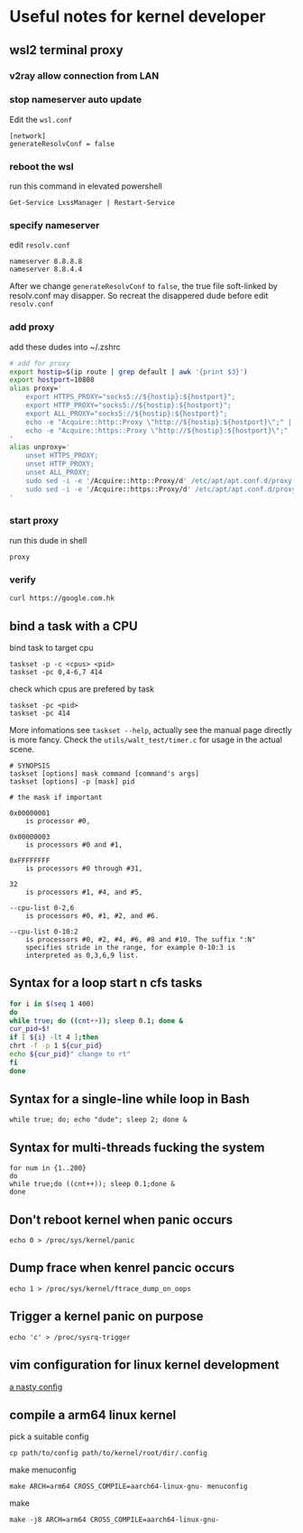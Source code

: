 # Useful notes for kernel developer
## wsl2 terminal proxy
### v2ray allow connection from LAN
### stop nameserver auto update
Edit the `wsl.conf`
```
[network]
generateResolvConf = false
```
### reboot the wsl
run this command in elevated powershell

```
Get-Service LxssManager | Restart-Service
```
### specify nameserver
edit `resolv.conf`
```
nameserver 8.8.8.8
nameserver 8.8.4.4
```
After we change `generateResolvConf` to `false`, the true file soft-linked by resolv.conf may disapper.
So recreat the disappered dude before edit `resolv.conf`
###

### add proxy
add these dudes into ~/.zshrc
```sh
# add for proxy
export hostip=$(ip route | grep default | awk '{print $3}')
export hostport=10808
alias proxy='
    export HTTPS_PROXY="socks5://${hostip}:${hostport}";
    export HTTP_PROXY="socks5://${hostip}:${hostport}";
    export ALL_PROXY="socks5://${hostip}:${hostport}";
    echo -e "Acquire::http::Proxy \"http://${hostip}:${hostport}\";" | sudo tee -a /etc/apt/apt.conf.d/proxy.conf > /dev/null;
    echo -e "Acquire::https::Proxy \"http://${hostip}:${hostport}\";" | sudo tee -a /etc/apt/apt.conf.d/proxy.conf > /dev/null;
'
alias unproxy='
    unset HTTPS_PROXY;
    unset HTTP_PROXY;
    unset ALL_PROXY;
    sudo sed -i -e '/Acquire::http::Proxy/d' /etc/apt/apt.conf.d/proxy.conf;
    sudo sed -i -e '/Acquire::https::Proxy/d' /etc/apt/apt.conf.d/proxy.conf;
'
```

### start proxy
run this dude in shell
```
proxy
```

### verify
```
curl https://google.com.hk
```

## bind a task with a CPU
bind task to target cpu
```
taskset -p -c <cpus> <pid>
taskset -pc 0,4-6,7 414
```
check which cpus are prefered by task
```
taskset -pc <pid>
taskset -pc 414
```
More infomations see `taskset --help`, actually see the manual page directly is more fancy.
Check the `utils/walt_test/timer.c` for usage in the actual scene.

```
# SYNOPSIS
taskset [options] mask command [command's args]
taskset [options] -p [mask] pid

# the mask if important

0x00000001
	is processor #0,

0x00000003
	is processors #0 and #1,

0xFFFFFFFF
	is processors #0 through #31,

32
	is processors #1, #4, and #5,

--cpu-list 0-2,6
	is processors #0, #1, #2, and #6.

--cpu-list 0-10:2
	is processors #0, #2, #4, #6, #8 and #10. The suffix ":N"
	specifies stride in the range, for example 0-10:3 is
	interpreted as 0,3,6,9 list.
```

## Syntax for a loop start n cfs tasks
```sh
for i in $(seq 1 400)
do
while true; do ((cnt++)); sleep 0.1; done &
cur_pid=$!
if [ ${i} -lt 4 ];then
chrt -f -p 1 ${cur_pid}
echo ${cur_pid}" change to rt"
fi
done
```

## Syntax for a single-line while loop in Bash
```
while true; do; echo "dude"; sleep 2; done &
```

## Syntax for multi-threads fucking the system
```
for num in {1..200}
do
while true;do ((cnt++)); sleep 0.1;done &
done
```

## Don't reboot kernel when panic occurs
```
echo 0 > /proc/sys/kernel/panic
```

## Dump frace when kenrel pancic occurs
```
echo 1 > /proc/sys/kernel/ftrace_dump_on_oops
```
## Trigger a kernel panic on purpose
```
echo 'c' > /proc/sysrq-trigger
```

## vim configuration for linux kernel development
[a nasty config](https://stackoverflow.com/questions/33676829/vim-configuration-for-linux-kernel-development)

## compile a arm64 linux kernel
pick a suitable config
```
cp path/to/config path/to/kernel/root/dir/.config
```
make menuconfig
```
make ARCH=arm64 CROSS_COMPILE=aarch64-linux-gnu- menuconfig
```
make
```
make -j8 ARCH=arm64 CROSS_COMPILE=aarch64-linux-gnu-
```
